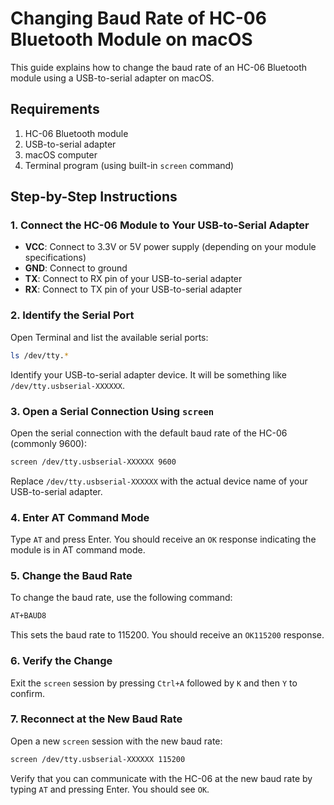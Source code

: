 # Changing Baud Rate of HC-06 Bluetooth Module on macOS

This guide explains how to change the baud rate of an HC-06 Bluetooth module using a USB-to-serial adapter on macOS.

## Requirements
1. HC-06 Bluetooth module
2. USB-to-serial adapter
3. macOS computer
4. Terminal program (using built-in `screen` command)

## Step-by-Step Instructions

### 1. Connect the HC-06 Module to Your USB-to-Serial Adapter
- **VCC**: Connect to 3.3V or 5V power supply (depending on your module specifications)
- **GND**: Connect to ground
- **TX**: Connect to RX pin of your USB-to-serial adapter
- **RX**: Connect to TX pin of your USB-to-serial adapter

### 2. Identify the Serial Port
Open Terminal and list the available serial ports:
```sh
ls /dev/tty.*
```
Identify your USB-to-serial adapter device. It will be something like `/dev/tty.usbserial-XXXXXX`.

### 3. Open a Serial Connection Using `screen`
Open the serial connection with the default baud rate of the HC-06 (commonly 9600):
```sh
screen /dev/tty.usbserial-XXXXXX 9600
```
Replace `/dev/tty.usbserial-XXXXXX` with the actual device name of your USB-to-serial adapter.

### 4. Enter AT Command Mode
Type `AT` and press Enter. You should receive an `OK` response indicating the module is in AT command mode.

### 5. Change the Baud Rate
To change the baud rate, use the following command:
```sh
AT+BAUD8
```
This sets the baud rate to 115200. You should receive an `OK115200` response.

### 6. Verify the Change
Exit the `screen` session by pressing `Ctrl+A` followed by `K` and then `Y` to confirm.

### 7. Reconnect at the New Baud Rate
Open a new `screen` session with the new baud rate:
```sh
screen /dev/tty.usbserial-XXXXXX 115200
```
Verify that you can communicate with the HC-06 at the new baud rate by typing `AT` and pressing Enter. You should see `OK`.

